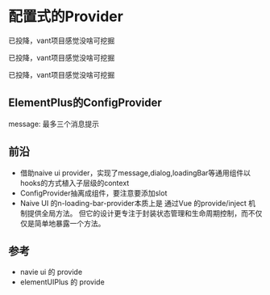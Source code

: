 # 配置式的Provider

已投降，vant项目感觉没啥可挖掘

已投降，vant项目感觉没啥可挖掘

已投降，vant项目感觉没啥可挖掘

## ElementPlus的ConfigProvider

message: 最多三个消息提示

## 前沿

* 借助naive ui provider，实现了message,dialog,loadingBar等通用组件以hooks的方式植入子层级的context
* ConfigProvider抽离成组件，要注意要添加slot
* Naive UI 的n-loading-bar-provider本质上是 通过Vue 的provide/inject 机制提供全局方法。
但它的设计更专注于封装状态管理和生命周期控制，而不仅仅是简单地暴露一个方法。

## 参考

* navie ui 的 provide
* elementUIPlus 的 provide